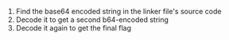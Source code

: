 1. Find the base64 encoded string in the linker file's source code
2. Decode it to get a second b64-encoded string
3. Decode it again to get the final flag